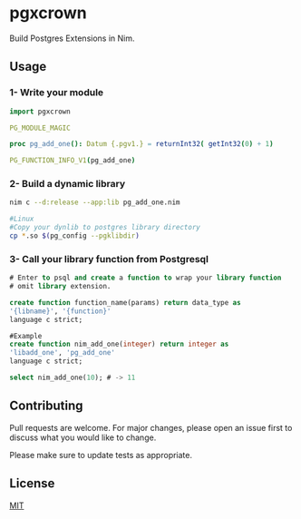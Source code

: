 # pgxcrown

Build Postgres Extensions in Nim.

## Usage

### 1- Write your module
```nim
import pgxcrown

PG_MODULE_MAGIC

proc pg_add_one(): Datum {.pgv1.} = returnInt32( getInt32(0) + 1)

PG_FUNCTION_INFO_V1(pg_add_one)
```
### 2- Build a dynamic library
```bash
nim c --d:release --app:lib pg_add_one.nim

#Linux
#Copy your dynlib to postgres library directory
cp *.so $(pg_config --pgklibdir)
```

### 3- Call your library function from Postgresql
```sql
# Enter to psql and create a function to wrap your library function
# omit library extension.

create function function_name(params) return data_type as
'{libname}', '{function}'
language c strict;

#Example
create function nim_add_one(integer) return integer as
'libadd_one', 'pg_add_one'
language c strict;

select nim_add_one(10); # -> 11

```

## Contributing
Pull requests are welcome. For major changes, please open an issue first to discuss what you would like to change.

Please make sure to update tests as appropriate.

## License
[MIT](https://choosealicense.com/licenses/mit/)
